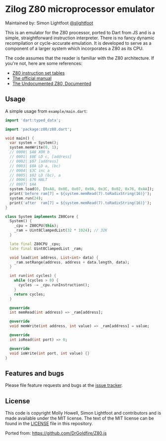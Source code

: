 # Zilog Z80 microprocessor emulator

Maintained by: Simon Lightfoot [@slightfoot](https://github.com/slightfoot)

This is an emulator for the Z80 processor, ported to Dart from JS and is a simple, 
straightforward instruction interpreter. There is no fancy dynamic recompilation 
or cycle-accurate emulation. It is developed to serve as a component of a larger 
system which incorporates a Z80 as its CPU.

The code assumes that the reader is familiar with the Z80 architecture.
If you're not, here are some references:

  * [Z80 instruction set tables](http://clrhome.org/table/)
  * [The official manual](http://www.zilog.com/docs/z80/um0080.pdf)
  * [The Undocumented Z80, Documented](http://www.myquest.nl/z80undocumented/z80-documented-v0.91.pdf)

## Usage

A simple usage from `example/main.dart`:

```dart
import 'dart:typed_data';

import 'package:z80/z80.dart';

void main() {
  var system = System();
  system.memWrite(0, 1);
  // 0000| $A8 XOR b
  // 0001| $0E LD c, [address]
  // 0002| $07 [address]
  // 0003| $0A LD a, (bc)
  // 0004| $3C inc a
  // 0005| $02 LD (bc), a
  // 0006| $76 HALT
  // 0007| $AA
  system.load(0, [0xA8, 0x0E, 0x07, 0x0A, 0x3C, 0x02, 0x76, 0xAA]);
  print('before ram[7] = ${system.memRead(7).toRadixString(16)}');
  system.run(24);
  print('after  ram[7] = ${system.memRead(7).toRadixString(16)}');
}

class System implements Z80Core {
  System() {
    _cpu = Z80CPU(this);
    _ram = Uint8ClampedList(32 * 1024); // 32K
  }

  late final Z80CPU _cpu;
  late final Uint8ClampedList _ram;

  void load(int address, List<int> data) {
    _ram.setRange(address, address + data.length, data);
  }

  int run(int cycles) {
    while (cycles > 0) {
      cycles -= _cpu.runInstruction();
    }
    return cycles;
  }

  @override
  int memRead(int address) => _ram[address];

  @override
  void memWrite(int address, int value) => _ram[address] = value;

  @override
  int ioRead(int port) => 0;

  @override
  void ioWrite(int port, int value) {}
}
```

## Features and bugs

Please file feature requests and bugs at the [issue tracker](https://github.com/slightfoot/dart_z80/issues).

## License
This code is copyright Molly Howell, Simon Lightfoot and contributors and is made
available under the MIT license. The text of the MIT license can be found in the
[LICENSE](https://github.com/slightfoot/dart_z80/blob/master/LICENSE) file in this repository.

Ported from: https://github.com/DrGoldfire/Z80.js

